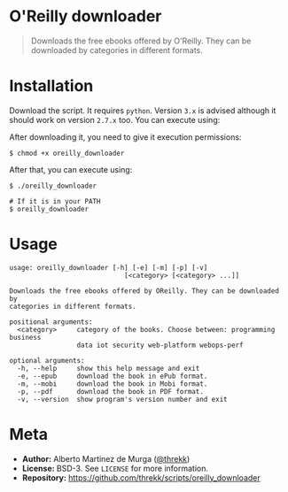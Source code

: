 # O'Reilly downloader

> Downloads the free ebooks offered by O'Reilly. They can be downloaded by 
categories in different formats.

# Installation
Download the script. It requires `python`. Version `3.x` is advised although it 
should work on version `2.7.x` too. You can execute using:

After downloading it, you need to give it execution permissions:
```
$ chmod +x oreilly_downloader
```

After that, you can execute using:
```
$ ./oreilly_downloader

# If it is in your PATH
$ oreilly_downloader
```

# Usage
```
usage: oreilly_downloader [-h] [-e] [-m] [-p] [-v]
                             [<category> [<category> ...]]

Downloads the free ebooks offered by OReilly. They can be downloaded by
categories in different formats.

positional arguments:
  <category>     category of the books. Choose between: programming business
                 data iot security web-platform webops-perf

optional arguments:
  -h, --help     show this help message and exit
  -e, --epub     download the book in ePub format.
  -m, --mobi     download the book in Mobi format.
  -p, --pdf      download the book in PDF format.
  -v, --version  show program's version number and exit
```

# Meta
- **Author:** Alberto Martinez de Murga ([@threkk](https://threkk.com))   
- **License:** BSD-3. See `LICENSE` for more information.
- **Repository:** https://github.com/threkk/scripts/oreilly_downloader
